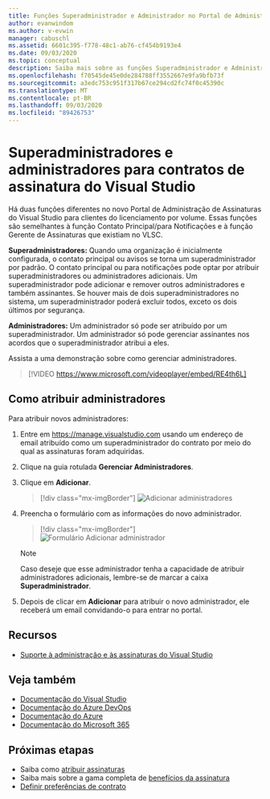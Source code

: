```yaml
---
title: Funções Superadministrador e Administrador no Portal de Administração
author: evanwindom
ms.author: v-evwin
manager: cabuschl
ms.assetid: 6601c395-f778-48c1-ab76-cf454b9193e4
ms.date: 09/03/2020
ms.topic: conceptual
description: Saiba mais sobre as funções Superadministrador e Administrador e como atribuir administradores.
ms.openlocfilehash: f70545de45e0de284788ff3552667e9fa9bfb73f
ms.sourcegitcommit: a3edc753c951f317b67ce294cd2fc74f0c45390c
ms.translationtype: MT
ms.contentlocale: pt-BR
ms.lasthandoff: 09/03/2020
ms.locfileid: "89426753"
---
```

# <a name="super-admins-and-administrators-for-visual-studio-subscription-agreements"></a>Superadministradores e administradores para contratos de assinatura do Visual Studio

Há duas funções diferentes no novo Portal de Administração de Assinaturas do Visual Studio para clientes do licenciamento por volume. Essas funções são semelhantes à função Contato Principal/para Notificações e à função Gerente de Assinaturas que existiam no VLSC.

**Superadministradores:** Quando uma organização é inicialmente configurada, o contato principal ou avisos se torna um superadministrador por padrão. O contato principal ou para notificações pode optar por atribuir superadministradores ou administradores adicionais. Um superadministrador pode adicionar e remover outros administradores e também assinantes. Se houver mais de dois superadministradores no sistema, um superadministrador poderá excluir todos, exceto os dois últimos por segurança.

**Administradores:** Um administrador só pode ser atribuído por um superadministrador. Um administrador só pode gerenciar assinantes nos acordos que o superadministrador atribui a eles.

Assista a uma demonstração sobre como gerenciar administradores. 
> [!VIDEO https://www.microsoft.com/videoplayer/embed/RE4th6L]

## <a name="assigning-administrators"></a>Como atribuir administradores
Para atribuir novos administradores:
1. Entre em https://manage.visualstudio.com usando um endereço de email atribuído como um superadministrador do contrato por meio do qual as assinaturas foram adquiridas.
2. Clique na guia rotulada **Gerenciar Administradores**.
3. Clique em **Adicionar**.
   > [!div class="mx-imgBorder"]
   > ![Adicionar administradores](_img/admin-roles/add-admins.png "Clique na folha gerenciar administradores e, em seguida, clique em Adicionar para atribuir novos administradores.")
4. Preencha o formulário com as informações do novo administrador.  
   > [!div class="mx-imgBorder"]
   > ![Formulário Adicionar administrador](_img/admin-roles/add-form.png "Insira as informações de entrada para o novo administrador e escolha se deseja torná-las um superadministrador.  Em seguida, clique em Adicionar.")

   > [!NOTE]
   > Caso deseje que esse administrador tenha a capacidade de atribuir administradores adicionais, lembre-se de marcar a caixa **Superadministrador**.

5. Depois de clicar em **Adicionar** para atribuir o novo administrador, ele receberá um email convidando-o para entrar no portal.  

## <a name="resources"></a>Recursos
- [Suporte à administração e às assinaturas do Visual Studio](https://visualstudio.microsoft.com/support/support-overview-vs)

## <a name="see-also"></a>Veja também
- [Documentação do Visual Studio](https://docs.microsoft.com/visualstudio/)
- [Documentação do Azure DevOps](https://docs.microsoft.com/azure/devops/)
- [Documentação do Azure](https://docs.microsoft.com/azure/)
- [Documentação do Microsoft 365](https://docs.microsoft.com/microsoft-365/)


## <a name="next-steps"></a>Próximas etapas
- Saiba como [atribuir assinaturas](assign-license.md)
- Saiba mais sobre a gama completa de [benefícios da assinatura](https://visualstudio.microsoft.com/vs/benefits/)
- [Definir preferências de contrato](admin-prefs.md) 


